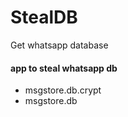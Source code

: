 StealDB
=======

Get whatsapp database

#### app to steal whatsapp db

- msgstore.db.crypt
- msgstore.db
